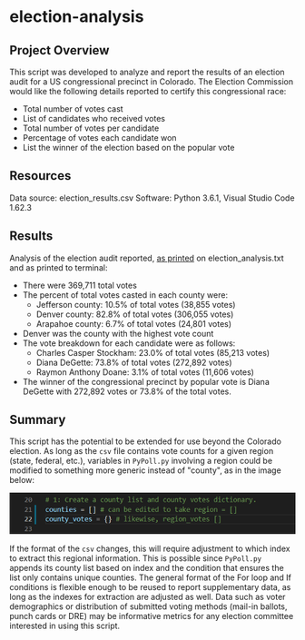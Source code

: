 # election-analysis

## Project Overview
This script was developed to analyze and report the results of an election audit for a US congressional precinct in Colorado. The Election Commission would like the following details reported to certify this congressional race:
* Total number of votes cast
* List of candidates who received votes
* Total number of votes per candidate
* Percentage of votes each candidate won 
* List the winner of the election based on the popular vote

## Resources
Data source: election_results.csv
Software: Python 3.6.1, Visual Studio Code 1.62.3

## Results 
Analysis of the election audit reported, [as printed](https://github.com/dyl-lee/election-analysis/tree/main/analysis) on election_analysis.txt and as printed to terminal:
* There were 369,711 total votes
* The percent of total votes casted in each county were:
  *  Jefferson county: 10.5% of total votes (38,855 votes)
  *  Denver county: 82.8% of total votes (306,055 votes)
  *  Arapahoe county: 6.7% of total votes (24,801 votes)
* Denver was the county with the highest vote count
* The vote breakdown for each candidate were as follows:
  *  Charles Casper Stockham: 23.0% of total votes (85,213 votes)
  *  Diana DeGette: 73.8% of total votes (272,892 votes)
  *  Raymon Anthony Doane: 3.1% of total votes (11,606 votes)
*  The winner of the congressional precinct by popular vote is Diana DeGette with 272,892 votes or 73.8% of the total votes.

## Summary 
This script has the potential to be extended for use beyond the Colorado election. As long as the `csv` file contains vote counts for a given region (state, federal, etc.), variables in `PyPoll.py` involving a region could be modified to something more generic instead of "county", as in the image below:

![counties to region change](Resources/counties_to_region.png)

If the format of the `csv` changes, this will require adjustment to which index to extract this regional information. This is possible since `PyPoll.py` appends its county list based on index and the condition that ensures the list only contains unique counties. The general format of the For loop and If conditions is flexible enough to be reused to report supplementary data, as long as the indexes for extraction are adjusted as well. Data such as voter demographics or distribution of submitted voting methods (mail-in ballots, punch cards or DRE) may be informative metrics for any election committee interested in using this script.
